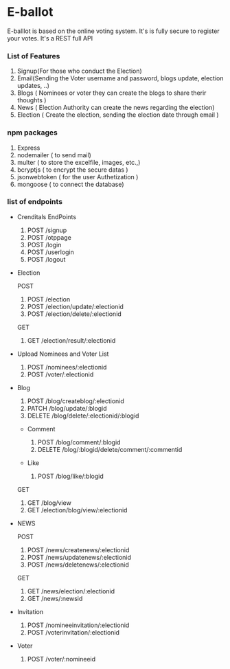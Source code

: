 # E-ballot

<!-- About the Project  -->
E-balllot is based on the online voting system. It's is fully secure to register your votes. It's a REST full API

### __List of Features__
1) Signup(For those who conduct the Election)
2) Email(Sending the Voter username and password, blogs update, election updates, ..)
3) Blogs ( Nominees or voter they can create the blogs to share therir thoughts )
4) News ( Election Authority can create the news regarding the election)
5) Election ( Create the election, sending the election date through email )

### __npm packages__
1) Express
2) nodemailer ( to send mail)
3) multer ( to store the excelfile, images, etc.,)
4) bcryptjs ( to encrypt the secure datas )
5) jsonwebtoken ( for the user Authetization )
6) mongoose ( to connect the database)

### __list of endpoints__
* Crenditals EndPoints
  
  1) POST /signup
  2) POST /otppage
  3) POST /login
  4) POST /userlogin
  5) POST /logout

* Election 

  POST
  1) POST /election
  2) POST /election/update/:electionid
  3) POST /election/delete/:electionid

  GET
  1) GET /election/result/:electionid

* Upload Nominees and Voter List
  
  1) POST /nominees/:electionid
  2) POST /voter/:electionid

* Blog 

  1) POST /blog/createblog/:electionid
  2) PATCH /blog/update/:blogid
  3) DELETE /blog/delete/:electionid/:blogid
   * Comment

      1) POST /blog/comment/:blogid
      2) DELETE /blog/:blogid/delete/comment/:commentid

    * Like

      1) POST /blog/like/:blogid
    
  GET
  1) GET /blog/view
  2) GET /election/blog/view/:electionid

* NEWS

  POST
  1) POST /news/createnews/:electionid
  2) POST /news/updatenews/:electionid
  3) POST /news/deletenews/:electionid

  GET
  1) GET /news/election/:electionid
  2) GET /news/:newsid

* Invitation

  1) POST /nomineeinvitation/:electionid
  2) POST /voterinvitation/:electionid

* Voter

  1) POST /voter/:nomineeid